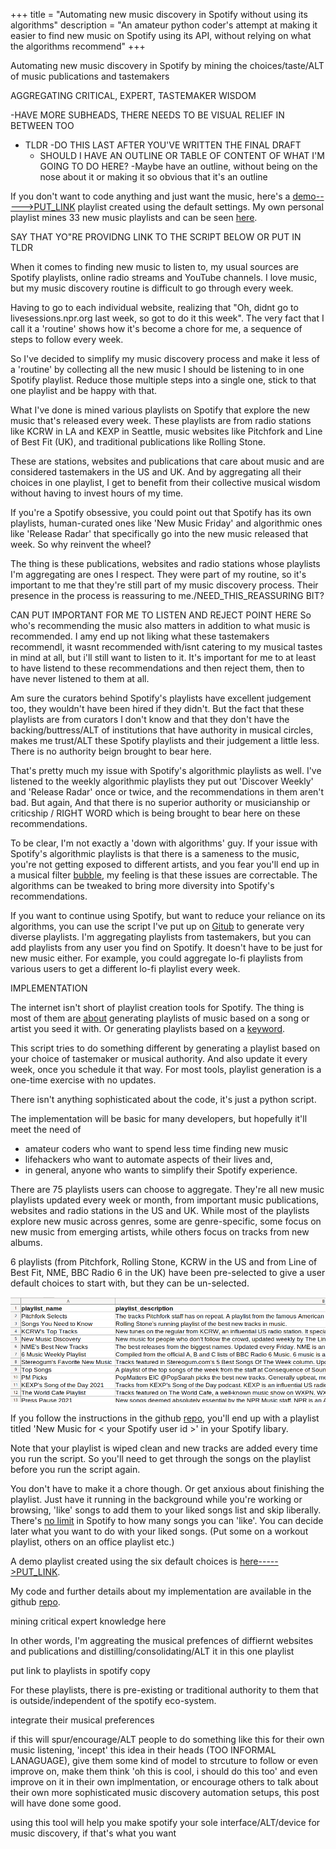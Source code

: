 +++
title = "Automating new music discovery in Spotify without using its algorithms"
description = "An amateur python coder's attempt at making it easier to find new music on Spotify using its API, without relying on what the algorithms recommend"
+++

Automating new music discovery in Spotify by mining the choices/taste/ALT of music publications and tastemakers

AGGREGATING CRITICAL, EXPERT, TASTEMAKER WISDOM

-HAVE MORE SUBHEADS, THERE NEEDS TO BE VISUAL RELIEF IN BETWEEN TOO

* TLDR
    -DO THIS LAST AFTER YOU'VE WRITTEN THE FINAL DRAFT
    * SHOULD I HAVE AN OUTLINE OR TABLE OF CONTENT OF WHAT I'M GOING TO DO HERE?
    -Maybe have an outline, without being on the nose about it or making it so obvious that it's an outline

If you don't want to code anything and just want the music, here's a [demo----->PUT_LINK](PUT_LINK) playlist created using the default settings. My own personal playlist mines 33 new music playlists and can be seen [here](https://open.spotify.com/playlist/3XidTKBIpsGymPCjlN7kZH).


SAY THAT YO"RE PROVIDNG LINK TO THE SCRIPT BELOW OR PUT IN TLDR


When it comes to finding new music to listen to, my usual sources are Spotify playlists, online radio streams and YouTube channels. I love music, but my music discovery routine is difficult to go through every week. 

Having to go to each individual website, realizing that "Oh, didnt go to livesessions.npr.org last week, so got to do it this week". The very fact that I call it a 'routine' shows how it's become a chore for me, a sequence of steps to follow every week. 

So I've decided to simplify my music discovery process and make it less of a 'routine' by collecting all the new music I should be listening to in one Spotify playlist. Reduce those multiple steps into a single one, stick to that one playlist and be happy with that.

What I've done is mined various playlists on Spotify that explore the new music that's released every week. These playlists are from radio stations like KCRW in LA and KEXP in Seattle, music websites like Pitchfork and Line of Best Fit (UK), and traditional publications like Rolling Stone.

These are stations, websites and publications that care about music and are considered tastemakers in the US and UK. And by aggregating all their choices in one playlist, I get to benefit from their collective musical wisdom without having to invest hours of my time.

If you're a Spotify obsessive, you could point out that Spotify has its own playlists, human-curated ones like 'New Music Friday' and algorithmic ones like 'Release Radar' that specifically go into the new music released that week. So why reinvent the wheel?

The thing is these publications, websites and radio stations whose playlists I'm aggregating are ones I respect. They were part of my routine, so it's important to me that they're still part of my music discovery process. Their presence in the process is reassuring to me./NEED_THIS_REASSURING BIT?

CAN PUT IMPORTANT FOR ME TO LISTEN AND REJECT POINT HERE
So who's recommending the music also matters in addition to what music is recommended. I amy end up not liking what these tastemakers recommendl, it wasnt recommended with/isnt catering to my musical tastes in mind at all, but i'll still want to listen to it. It's important for me to at least to have listend to these recommendations and then reject them, then to have never listened to them at all.

Am sure the curators behind Spotify's playlists have excellent judgement too, they wouldn't have been hired if they didn't. But the fact that these playlists are from curators I don't know and that they don't have the backing/buttress/ALT of institutions that have authority in musical circles, makes me trust/ALT these Spotify playlists and their judgement a little less. There is no authority beign brought to bear here.

That's pretty much my issue with Spotify's algorithmic playlists as well. I've listened to the weekly algorithmic playlists they put out 'Discover Weekly' and 'Release Radar' once or twice, and the recommendations in them aren't bad. But again,  And that there is no superior authority or musicianship or criticship / RIGHT WORD which is being brought to bear here on these recommendations.

To be clear, I'm not exactly a 'down with algorithms' guy. If your issue with Spotify's algorithmic playlists is that there is a sameness to the music, you're not getting exposed to different artists, and you fear you'll end up in a musical filter [bubble](https://www.reddit.com/r/LetsTalkMusic/comments/g8m4m2/spotify_radio_from_song_or_album_is_it_just_me_or/), my feeling is that these issues are correctable. The algorithms can be tweaked to bring more diversity into Spotify's recommendations. 

If you want to continue using Spotify, but want to reduce your reliance on its algorithms, you can use the script I've put up on [Gitub](https://github.com/shijithpk/music-discovery) to generate very diverse playlists. I'm aggregating playlists from tastemakers, but you can add playlists from any user you find on Spotify. It doesn't have to be just for new music either. For example, you could aggregate lo-fi playlists from various users to get a different lo-fi playlist every week.

IMPLEMENTATION

The internet isn't short of playlist creation tools for Spotify. The thing is most of them are [about](https://dubolt.com/) generating playlists of music based on a song or artist you seed it with. Or generating playlists based on a [keyword](http://playlistminer.playlistmachinery.com/).

This script tries to do something different by generating a playlist based on your choice of tastemaker or musical authority. And also update it every week, once you schedule it that way. For most tools, playlist generation is a one-time exercise with no updates.

There isn't anything sophisticated about the code, it's just a python script.

The implementation will be basic for many developers, but hopefully it'll meet the need of 
* amateur coders who want to spend less time finding new music
* lifehackers who want to automate aspects of their lives and, 
* in general, anyone who wants to simplify their Spotify experience.

There are 75 playlists users can choose to aggregate. They're all new music playlists updated every week or month, from important music publications, websites and radio stations in the US and UK. While most of the playlists explore new music across genres, some are genre-specific, some focus on new music from emerging artists, while others focus on tracks from new albums. 

6 playlists (from Pitchfork, Rolling Stone, KCRW in the US and from Line of Best Fit, NME, BBC Radio 6 in the UK) have been pre-selected to give a user default choices to start with, but they can be un-selected.

![Screenshot of playlist csv](playlist_screenshot.png)

If you follow the instructions in the github [repo](https://github.com/shijithpk/music-discovery), you'll end up with a playlist titled 'New Music for \< your Spotify user id \>' in your Spotify libary.

Note that your playlist is wiped clean and new tracks are added every time you run the script. So you'll need to get through the songs on the playlist before you run the script again. 

You don't have to make it a chore though. Or get anxious about finishing the playlist. Just have it running in the background while you're working or browsing, 'like' songs to add them to your liked songs list and skip liberally. There's [no limit](https://www.theverge.com/2020/5/26/21270409/spotify-song-library-limit-removed-music-downloads-playlists-feature) in Spotify to how many songs you can 'like'. You can decide later what you want to do with your liked songs. (Put some on a workout playlist, others on an office playlist etc.)

A demo playlist created using the six default choices is [here----->PUT_LINK](PUT_LINK). 

My code and further details about my implementation are available in the github [repo](https://github.com/shijithpk/music-discovery).

mining critical expert knowledge here

In other words, I'm aggreating the musical prefences of diffiernt websites and publications and distilling/consolidating/ALT it in this one playlist

put link to playlists in spotify copy

For these playlists, there is pre-existing or traditional authority to them that is outside/independent of the spotify eco-system. 

integrate their musical preferences

if this will spur/encourage/ALT people to do something like this for their own music listening, 'incept' this idea in their heads (TOO INFORMAL LANAGUAGE), give them some kind of model to strcuture to follow or even improve on, make them think 'oh this is cool, i should do this too' and even improve on it in their own implmentation, or encourage others to talk about their own more sophisticated music discovery automation setups, this post will have done some good.

using this tool will help you make spotify your sole interface/ALT/device for music discovery, if that's what you want
